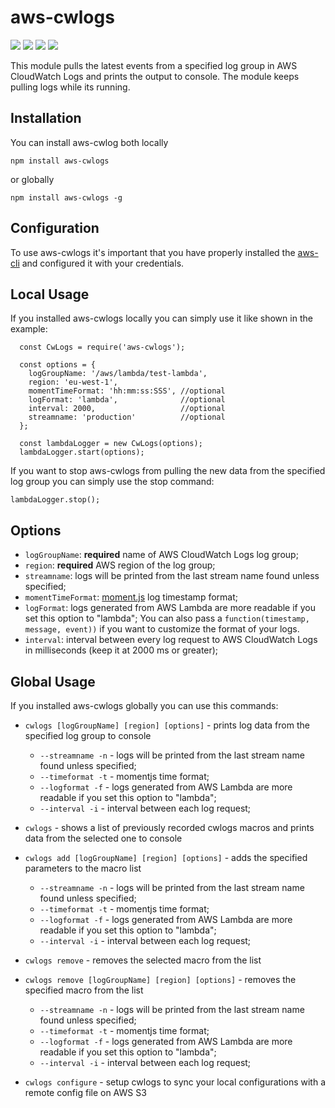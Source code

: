 # aws-cwlogs

<div>
	<a href="https://www.npmjs.com/package/aws-cwlogs"><img src='http://img.shields.io/npm/v/aws-cwlogs.svg?style=flat'></a>
	<a href="https://www.npmjs.com/package/aws-cwlogs"><img src='https://img.shields.io/npm/dm/aws-cwlogs.svg?style=flat-square'></a>
	<a href="https://david-dm.org/giowe/aws-cwlogs"><img src='https://david-dm.org/giowe/aws-cwlogs/status.svg'></a>
	<a href="https://www.youtube.com/watch?v=Sagg08DrO5U"><img src='http://img.shields.io/badge/gandalf-approved-61C6FF.svg'></a>
</div>

This module pulls the latest events from a specified log group in AWS CloudWatch Logs and prints the output to console. The module keeps pulling logs while its running.

## Installation
You can install aws-cwlog both locally
```
npm install aws-cwlogs
```

or globally
```
npm install aws-cwlogs -g
```

## Configuration
To use aws-cwlogs it's important that you have properly installed the [aws-cli](http://docs.aws.amazon.com/cli/latest/userguide/installing.html) and
configured it with your credentials.

## Local Usage
If you installed aws-cwlogs locally you can simply use it like shown in the example:
```
  const CwLogs = require('aws-cwlogs');

  const options = {
    logGroupName: '/aws/lambda/test-lambda',
    region: 'eu-west-1',
    momentTimeFormat: 'hh:mm:ss:SSS', //optional
    logFormat: 'lambda',              //optional
    interval: 2000,                   //optional
    streamname: 'production'          //optional
  };

  const lambdaLogger = new CwLogs(options);
  lambdaLogger.start(options);
```
If you want to stop aws-cwlogs from pulling the new data from the specified log group you can simply use the stop command:
```
lambdaLogger.stop();
```

## Options
* `logGroupName`: **required** name of AWS CloudWatch Logs log group;
* `region`: **required** AWS region of the log group;
* `streamname`: logs will be printed from the last stream name found unless specified;
* `momentTimeFormat`: [moment.js](http://momentjs.com/docs/#/displaying/format/) log timestamp format;
* `logFormat`: logs generated from AWS Lambda are more readable if you set this option to "lambda"; You can also pass a `function(timestamp, message, event))` if you want to customize the format of your logs.
* `interval`: interval between every log request to AWS CloudWatch Logs in milliseconds (keep it at 2000 ms or greater);

## Global Usage
If you installed aws-cwlogs globally you can use this commands:

* `cwlogs [logGroupName] [region] [options]` - prints log data from the specified log group to console
  * `--streamname -n` - logs will be printed from the last stream name found unless specified;
  * `--timeformat -t` -	momentjs time format;
  * `--logformat -f` - logs generated from AWS Lambda are more readable if you set this option to "lambda";
  * `--interval -i` - interval between each log request;


* `cwlogs` - shows a list of previously recorded cwlogs macros and prints data from the selected one to console

* `cwlogs add [logGroupName] [region] [options]` - adds the specified parameters to the macro list
  * `--streamname -n` - logs will be printed from the last stream name found unless specified;
  * `--timeformat -t` -	momentjs time format;
  * `--logformat -f` - logs generated from AWS Lambda are more readable if you set this option to "lambda";
  * `--interval -i` -	interval between each log request;

* `cwlogs remove` - removes the selected macro from the list

* `cwlogs remove [logGroupName] [region] [options]` - removes the specified macro from the list
  * `--streamname -n` - logs will be printed from the last stream name found unless specified;
  * `--timeformat -t` - momentjs time format;
  * `--logformat -f` - logs generated from AWS Lambda are more readable if you set this option to "lambda";
  * `--interval -i` - interval between each log request;

* `cwlogs configure` - setup cwlogs to sync your local configurations with a remote config file on AWS S3
